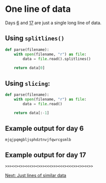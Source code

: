 # One line of data

Days [6](https://adventofcode.com/2022/day/6/input) and [17](https://adventofcode.com/2022/day/17/input) are just a single long line of data.

## Using `splitlines()`

```python
def parse(filename):
    with open(filename, "r") as file:
        data = file.read().splitlines()
    
    return data[0]
```

## Using `slicing`:

```python
def parse(filename):
    with open(filename, "r") as file:
        data = file.read()
    
    return data[:-1]
```

## Example output for day 6

```text
mjqjpqmgbljsphdztnvjfqwrcgsmlb
```

## Example output for day 17

```text
>>><<><>><<<>><>>><<<>>><<<><<<>><>><<>>
```

[Next: Just lines of similar data](./06.similar_lines.md)
